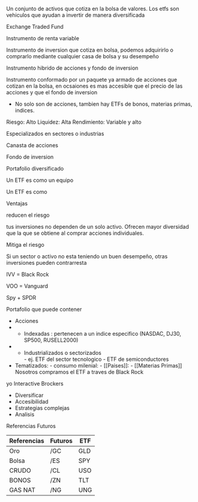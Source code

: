 Un conjunto de activos que cotiza en la bolsa de valores.
Los etfs son vehiculos que ayudan a invertir de manera diversificada

Exchange Traded Fund

Instrumento de renta variable

Instrumento de inversion que cotiza en bolsa, podemos adquirirlo o comprarlo mediante cualquier casa de bolsa y su desempeño 

Instrumento hibrido de acciones y fondo de inversion

Instrumento conformado por un paquete ya armado de acciones que cotizan en la bolsa, en ocsaiones es mas accesible que el precio de las acciones y que el fondo de inversion

- No solo son de acciones, tambien hay ETFs de bonos, materias primas, indices.

Riesgo: Alto
Liquidez: Alta
Rendimiento: Variable y alto

Especializados en sectores o industrias

Canasta de acciones

Fondo de inversion


Portafolio diversificado

Un ETF es como un equipo 

Un ETF es como 

Ventajas

reducen el riesgo 

tus inversiones no dependen de un solo activo. Ofrecen mayor diversidad que la que se obtiene al comprar acciones individuales.

Mitiga el riesgo

Si un sector o activo no esta teniendo un buen desempeño, otras inversiones pueden contrarresta

IVV = Black Rock

VOO = Vanguard

Spy + SPDR

Portafolio que puede contener

- Acciones
-  - Indexadas : pertenecen a un indice especifico (NASDAC, DJ30, SP500, RUSELL2000)
- - Industrializados o sectorizados  
		- ej. ETF del sector tecnologico 
				- ETF de semiconductores 
- Tematizados: 
		- consumo milenial: 
		- [[Paises]]: 
		- [[Materias Primas]]
Nosotros compramos el ETF a traves de Black Rock

yo Interactive Brockers

* Diversificar
* Accesibilidad
* Estrategias complejas
* Analisis

Referencias Futuros

| Referencias | Futuros | ETF |
| ----------- | ------- | --- |
| Oro         | /GC     | GLD |
| Bolsa       | /ES     | SPY |
| CRUDO       | /CL     | USO |
| BONOS       | /ZN     | TLT |
| GAS NAT     | /NG     | UNG |
